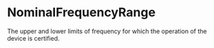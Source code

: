 NominalFrequencyRange
=====================

The upper and lower limits of frequency for which the operation of the device is certified.
